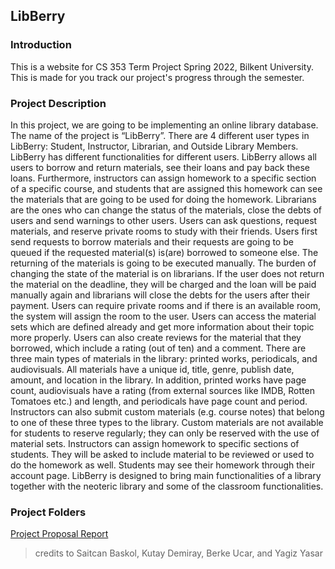 ## LibBerry
### Introduction
This is a website for CS 353 Term Project Spring 2022, Bilkent University. This is made for you track our project's progress through the semester.
### Project Description
In this project, we are going to be implementing an online library database. The name of the project is “LibBerry”.  There are 4 different user types in LibBerry: Student, Instructor, Librarian, and Outside Library Members. LibBerry has different functionalities for different users. 
LibBerry allows all users to borrow and return materials, see their loans and pay back these loans. Furthermore, instructors can assign homework to a specific section of a specific course, and students that are assigned this homework can see the materials that are going to be used for doing the homework. Librarians are the ones who can change the status of the materials, close the debts of users and send warnings to other users. Users can ask questions, request materials, and reserve private rooms to study with their friends.
Users first send requests to borrow materials and their requests are going to be queued if the requested material(s) is(are) borrowed to someone else. The returning of the materials is going to be executed manually. The burden of changing the state of the material is on librarians. If the user does not return the material on the deadline, they will be charged and the loan will be paid manually again and librarians will close the debts for the users after their payment. Users can require private rooms and if there is an available room, the system will assign the room to the user. Users can access the material sets which are defined already and get more information about their topic more properly. Users can also create reviews for the material that they borrowed, which include a rating (out of ten) and a comment.
There are three main types of materials in the library: printed works, periodicals, and audiovisuals. All materials have a unique id, title, genre, publish date, amount, and location in the library. In addition, printed works have page count, audiovisuals have a rating (from external sources like IMDB, Rotten Tomatoes etc.) and length, and periodicals have page count and period. Instructors can also submit custom materials (e.g. course notes) that belong to one of these three types to the library. Custom materials are not available for students to reserve regularly; they can only be reserved with the use of material sets.
Instructors can assign homework to specific sections of students. They will be asked to include material to be reviewed or used to do the homework as well. Students may see their homework through their account page.
LibBerry is designed to bring main functionalities of a library together with the neoteric library and some of the classroom functionalities. 



### Project Folders

[Project Proposal Report](https://github.com/yagizyasar/LibBerry/blob/main/Project%20Proposal/Project%20Proposal%20Report.pdf)


> credits to Saitcan Baskol, Kutay Demiray, Berke Ucar, and Yagiz Yasar

